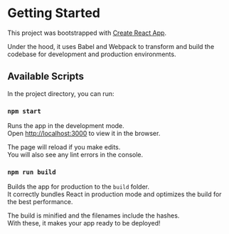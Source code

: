 # Getting Started

This project was bootstrapped with [Create React App](https://github.com/facebook/create-react-app).

Under the hood, it uses Babel and Webpack to transform and build the codebase for development and production environments.

## Available Scripts

In the project directory, you can run:

### `npm start`

Runs the app in the development mode.\
Open [http://localhost:3000](http://localhost:3000) to view it in the browser.

The page will reload if you make edits.\
You will also see any lint errors in the console.

### `npm run build`

Builds the app for production to the `build` folder.\
It correctly bundles React in production mode and optimizes the build for the best performance.

The build is minified and the filenames include the hashes.\
With these, it makes your app ready to be deployed!
